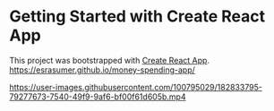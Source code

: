 # Getting Started with Create React App

This project was bootstrapped with [Create React App](https://github.com/facebook/create-react-app).
https://esrasumer.github.io/money-spending-app/

https://user-images.githubusercontent.com/100795029/182833795-79277673-7540-49f9-9af6-bf00f61d605b.mp4


